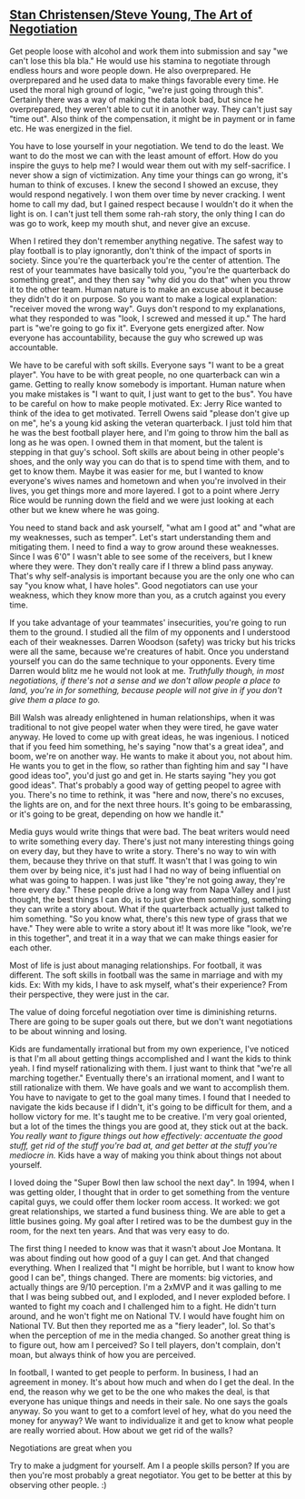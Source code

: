 ## [Stan Christensen/Steve Young, The Art of Negotiation](http://academicearth.org/courses/the-art-of-negotiation/)

Get people loose with alcohol and work them into submission and say "we can't lose this bla bla." He would use his stamina to negotiate through endless hours and wore people down. He also overprepared. He overprepared and he used data to make things favorable every time. He used the moral high ground of logic, "we're just going through this". Certainly there was a way of making the data look bad, but since he overprepared, they weren't able to cut it in another way. They can't just say "time out". Also think of the compensation, it might be in payment or in fame etc. He was energized in the fiel.

You have to lose yourself in your negotiation. We tend to do the least. We want to do the most we can with the least amount of effort. How do you inspire the guys to help me? I would wear them out with my self-sacrifice. I never show a sign of victimization. Any time your things can go wrong, it's human to think of excuses. I knew the second I showed an excuse, they would respond negatively. I won them over time by never cracking. I went home to call my dad, but I gained respect because I wouldn't do it when the light is on. I can't just tell them some rah-rah story, the only thing I can do was go to work, keep my mouth shut, and never give an excuse.

When I retired they don't remember anything negative. The safest way to play football is to play ignorantly, don't think of the impact of sports in society. Since you're the quarterback you're the center of attention. The rest of your teammates have basically told you, "you're the quarterback do something great", and they then say "why did you do that" when you throw it to the other team. Human nature is to make an excuse about it because they didn't do it on purpose. So you want to make a logical explanation: "receiver moved the wrong way". Guys don't respond to my explanations, what they responded to was "look, I screwed and messed it up." The hard part is "we're going to go fix it". Everyone gets energized after. Now everyone has accountability, because the guy who screwed up was accountable.

We have to be careful with soft skills. Everyone says "I want to be a great player". You have to be with great people, no one quarterback can win a game. Getting to really know somebody is important. Human nature when you make mistakes is "I want to quit, I just want to get to the bus". You have to be careful on how to make people motivated. Ex: Jerry Rice wanted to think of the idea to get motivated. Terrell Owens said "please don't give up on me", he's a young kid asking the veteran quarterback. I just told him that he was the best football player here, and I'm going to throw him the ball as long as he was open. I owned them in that moment, but the talent is stepping in that guy's school. Soft skills are about being in other people's shoes, and the only way you can do that is to spend time with them, and to get to know them. Maybe it was easier for me, but I wanted to know everyone's wives names and hometown and when you're involved in their lives, you get things more and more layered. I got to a point where Jerry Rice would be running down the field and we were just looking at each other but we knew where he was going.

You need to stand back and ask yourself, "what am I good at" and "what are my weaknesses, such as temper". Let's start understanding them and mitigating them. I need to find a way to grow around these weaknesses. Since I was 6'0" I wasn't able to see some of the receivers, but I knew where they were. They don't really care if I threw a blind pass anyway. That's why self-analysis is important because you are the only one who can say "you know what, I have holes". Good negotiators can use your weakness, which they know more than you, as a crutch against you every time.

If you take advantage of your teammates' insecurities, you're going to run them to the ground. I studied all the film of my opponents and I understood each of their weaknesses. Darren Woodson (safety) was tricky but his tricks were all the same, because we're creatures of habit. Once you understand yourself you can do the same technique to your opponents. Every time Darren would blitz me he would not look at me. *Truthfully though, in most negotiations, if there's not a sense and we don't allow people a place to land, you're in for something, because people will not give in if you don't give them a place to go.*

Bill Walsh was already enlightened in human relationships, when it was traditional to not give peopel water when they were tired, he gave water anyway. He loved to come up with great ideas, he was ingenious. I noticed that if you feed him something, he's saying "now that's a great idea", and boom, we're on another way. He wants to make it about you, not about him. He wants you to get in the flow, so rather than fighting him and say "I have good ideas too", you'd just go and get in. He starts saying "hey you got good ideas". That's probably a good way of getting peopel to agree with you. There's no time to rethink, it was "here and now, there's no excuses, the lights are on, and for the next three hours. It's going to be embarassing, or it's going to be great, depending on how we handle it."

Media guys would write things that were bad. The beat writers would need to write something every day. There's just not many interesting things going on every day, but they have to write a story. There's no way to win with them, because they thrive on that stuff. It wasn't that I was going to win them over by being nice, it's just had I had no way of being influential on what was going to happen. I was just like "they're not going away, they're here every day." These people drive a long way from Napa Valley and I just thought, the best things I can do, is to just give them something, something they can write a story about. What if the quarterback actually just talked to him something. "So you know what, there's this new type of grass that we have." They were able to write a story about it! It was more like "look, we're in this together", and treat it in a way that we can make things easier for each other.

Most of life is just about managing relationships. For football, it was different. The soft skills in football was the same in marriage and with my kids. Ex: With my kids, I have to ask myself, what's their experience? From their perspective, they were just in the car.

The value of doing forceful negotiation over time is diminishing returns. There are going to be super goals out there, but we don't want negotiations to be about winning and losing.

Kids are fundamentally irrational but from my own experience, I've noticed is that I'm all about getting things accomplished and I want the kids to think yeah. I find myself rationalizing with them. I just want to think that "we're all marching together." Eventually there's an irrational moment, and I want to still rationalize with them. We have goals and we want to accomplish them. You have to navigate to get to the goal many times. I found that I needed to navigate the kids because if I didn't, it's going to be difficult for them, and a hollow victory for me. It's taught me to be creative. I'm very goal oriented, but a lot of the times the things you are good at, they stick out at the back. *You really want to figure things out how effectively: accentuate the good stuff, get rid of the stuff you're bad at, and get better at the stuff you're mediocre in.* Kids have a way of making you think about things not about yourself.

I loved doing the "Super Bowl then law school the next day". In 1994, when I was getting older, I thought that in order to get something from the venture capital guys, we could offer them locker room access. It worked: we got great relationships, we started a fund business thing. We are able to get a little busines going. My goal after I retired was to be the dumbest guy in the room, for the next ten years. And that was very easy to do.

The first thing I needed to know was that it wasn't about Joe Montana. It was about finding out how good of a guy I can get. And that changed everything. When I realized that "I might be horrible, but I want to know how good I can be", things changed. There are moments: big victories, and actually things are 9/10 perception. I'm a 2xMVP and it was galling to me that I was being subbed out, and I exploded, and I never exploded before. I wanted to fight my coach and I challenged him to a fight. He didn't turn around, and he won't fight me on National TV. I would have fought him on National TV. But then they reported me as a "fiery leader", lol. So that's when the perception of me in the media changed. So another great thing is to figure out, how am I perceived? So I tell players, don't complain, don't moan, but always think of how you are perceived.

In football, I wanted to get people to perform. In business, I had an agreement in money. It's about how much and when do I get the deal. In the end, the reason why we get to be the one who makes the deal, is that everyone has unique things and needs in their sale. No one says the goals anyway. So you want to get to a comfort level of hey, what do you need the money for anyway? We want to individualize it and get to know what people are really worried about. How about we get rid of the walls?

Negotiations are great when you

Try to make a judgment for yourself. Am I a people skills person? If you are then you're most probably a great negotiator. You get to be better at this by observing other people. :)
